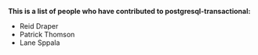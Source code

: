 **This is a list of people who have contributed to postgresql-transactional:**

- Reid Draper
- Patrick Thomson 
- Lane Sppala